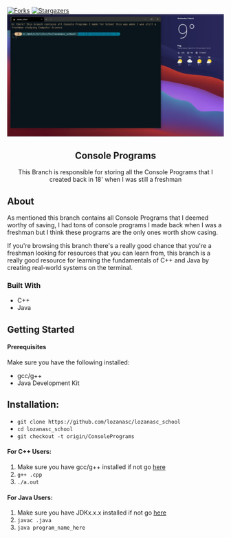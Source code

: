 [![Forks][forks-shield]][forks-url]
[![Stargazers][stars-shield]][stars-url]
![School Repo Banner](/assets/school_repo_banner.jpg)
<br/>
<h2 align = "center"> Console Programs </h2>
<p align = "center"> 
This Branch is responsible for storing all the Console Programs that I created back in 18' when I was still a freshman  
</p>

<!-- About this Branch -->
## About
As mentioned this branch contains all Console Programs that I deemed worthy of saving, I had tons of console programs I made back when I was a freshman but I think these programs are the only ones worth show casing.  
  
If you're browsing this branch there's a really good chance that you're a freshman looking for resources that you can learn from, this branch is a really good resource for learning the fundamentals of C++ and Java by creating real-world systems on the terminal.

<!-- Technologies used -->
### Built With
* C++  
* Java  
<!-- Where do I begin? -->
## Getting Started
#### Prerequisites
Make sure you have the following installed:
* gcc/g++
* Java Development Kit
## Installation:
* `git clone https://github.com/lozanasc/lozanasc_school`
* `cd lozanasc_school`
* `git checkout -t origin/ConsolePrograms`
#### For C++ Users:
1. Make sure you have gcc/g++ installed if not go <a href = "http://gcc.gnu.org/install/">here</a>   
2. `g++ .cpp`
3. `./a.out`
#### For Java Users:
1. Make sure you have JDKx.x.x installed if not go <a href = "https://www.oracle.com/java/technologies/javase/javase-jdk8-downloads.html">here</a>   
2. `javac .java`
3. `java program_name_here`


<!-- MARKDOWN LINKS & IMAGES -->
[forks-shield]: https://img.shields.io/github/forks/lozanasc/lozanasc_school?style=for-the-badge
[forks-url]: https://github.com/lozanasc/lozanasc_school/network/members
[stars-shield]: https://img.shields.io/github/stars/lozanasc/lozanasc_school?style=for-the-badge
[stars-url]: https://github.com/lozanasc/lozanasc_school/stargazers
